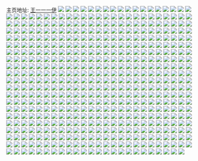 主页地址: [王一一一伊](https://weibo.com/u/6281060419) 
![](https://wx4.sinaimg.cn/mw2000/006R4GK7ly1h9nar5q7j4j31ay1ql4qp.jpg) 
![](https://wx4.sinaimg.cn/mw2000/006R4GK7ly1h9napev17dj31qh2bob2a.jpg) 
![](https://wx4.sinaimg.cn/mw2000/006R4GK7ly1h9nardu6orj32292r1qv6.jpg) 
![](https://wx4.sinaimg.cn/mw2000/006R4GK7ly1h9naodmz4dj30sg0jhk7q.jpg) 
![](https://wx4.sinaimg.cn/mw2000/006R4GK7ly1h9nat1cxlrj31pn28uqv6.jpg) 
![](https://wx4.sinaimg.cn/mw2000/006R4GK7ly1h9nategps9j31sc2dr4qq.jpg) 
![](https://wx4.sinaimg.cn/mw2000/006R4GK7ly1h9naqxpmtdj31qw2bke81.jpg) 
![](https://wx4.sinaimg.cn/mw2000/006R4GK7ly1h9ncivtto9j32ds1sc1ky.jpg) 
![](https://wx4.sinaimg.cn/mw2000/006R4GK7ly1h9ncjae5i7j333z2c0hdw.jpg) 
![](https://wx4.sinaimg.cn/mw2000/006R4GK7ly1h9ncjfakfpj31q82azb29.jpg) 
![](https://wx4.sinaimg.cn/mw2000/006R4GK7ly1h9kymuctucj30u014cjyo.jpg) 
![](https://wx4.sinaimg.cn/mw2000/006R4GK7ly1h9kymu36ebj30u01407c2.jpg) 
![](https://wx4.sinaimg.cn/mw2000/006R4GK7ly1h9kymtil7pj30u0140n7x.jpg) 
![](https://wx4.sinaimg.cn/mw2000/006R4GK7ly1h9kymtv4baj30u0140n9v.jpg) 
![](https://wx4.sinaimg.cn/mw2000/006R4GK7ly1h9kymt4j4mj30u014lgu0.jpg) 
![](https://wx4.sinaimg.cn/mw2000/006R4GK7ly1h9imbkp43sj30u00u0age.jpg) 
![](https://wx4.sinaimg.cn/mw2000/006R4GK7ly1h9imbkgsk6j30u0141gwh.jpg) 
![](https://wx4.sinaimg.cn/mw2000/006R4GK7ly1h9imbkxprrj30u00u0tg6.jpg) 
![](https://wx4.sinaimg.cn/mw2000/006R4GK7ly1h9imbk59oej30u0140afz.jpg) 
![](https://wx4.sinaimg.cn/mw2000/006R4GK7ly1h9imblcflhj30u0127wo9.jpg) 
![](https://wx4.sinaimg.cn/mw2000/006R4GK7ly1h9imbmwfwqj31400u0jxz.jpg) 
![](https://wx4.sinaimg.cn/mw2000/006R4GK7ly1h9imbjqw7uj30u014012x.jpg) 
![](https://wx4.sinaimg.cn/mw2000/006R4GK7ly1h9imblp9moj30u0140n66.jpg) 
![](https://wx4.sinaimg.cn/mw2000/006R4GK7ly1h9imbmkkp6j31400u0tir.jpg) 
![](https://wx4.sinaimg.cn/mw2000/006R4GK7ly1h9hhhi4gr9j31jd21unpd.jpg) 
![](https://wx4.sinaimg.cn/mw2000/006R4GK7ly1h9e05pklidj30n00f4dhh.jpg) 
![](https://wx4.sinaimg.cn/mw2000/006R4GK7ly1h9agi6cex9j30n01dsah7.jpg) 
![](https://wx4.sinaimg.cn/mw2000/006R4GK7ly1h9agi4arroj30n01dsqaa.jpg) 
![](https://wx4.sinaimg.cn/mw2000/006R4GK7ly1h8vkg1ua3sj30u0190tgw.jpg) 
![](https://wx4.sinaimg.cn/mw2000/006R4GK7ly1h8vkfzbqb9j30u0191gts.jpg) 
![](https://wx4.sinaimg.cn/mw2000/006R4GK7ly1h8vkg14rugj30u0190jzu.jpg) 
![](https://wx4.sinaimg.cn/mw2000/006R4GK7ly1h8vkg1gm1gj30u014010i.jpg) 
![](https://wx4.sinaimg.cn/mw2000/006R4GK7ly1h8vkfznn6rj30u00u0q84.jpg) 
![](https://wx4.sinaimg.cn/mw2000/006R4GK7ly1h8eleg5vczj30u0140dmg.jpg) 
![](https://wx4.sinaimg.cn/mw2000/006R4GK7ly1h8elegioknj30u0140dmf.jpg) 
![](https://wx4.sinaimg.cn/mw2000/006R4GK7ly1h8bm45wl14j30u01e048d.jpg) 
![](https://wx4.sinaimg.cn/mw2000/006R4GK7ly1h85m8f8og5j30u0141dlq.jpg) 
![](https://wx4.sinaimg.cn/mw2000/006R4GK7ly1h85m8fzq34j30u0141ag6.jpg) 
![](https://wx4.sinaimg.cn/mw2000/006R4GK7ly1h83vde13bzj31400u046c.jpg) 
![](https://wx4.sinaimg.cn/mw2000/006R4GK7ly1h83vdemwe3j30u01407c1.jpg) 
![](https://wx4.sinaimg.cn/mw2000/006R4GK7ly1h83vdebrhnj31400u0n48.jpg) 
![](https://wx4.sinaimg.cn/mw2000/006R4GK7ly1h83vdf0jg1j313z0u0gtm.jpg) 
![](https://wx4.sinaimg.cn/mw2000/006R4GK7ly1h83vddp0n8j31400u0tfe.jpg) 
![](https://wx4.sinaimg.cn/mw2000/006R4GK7ly1h83vdf97c3j30u0140qaz.jpg) 
![](https://wx4.sinaimg.cn/mw2000/006R4GK7ly1h7xz8xcyagj30u0140102.jpg) 
![](https://wx4.sinaimg.cn/mw2000/006R4GK7ly1h7xz8x4z1xj30u013zn4f.jpg) 
![](https://wx4.sinaimg.cn/mw2000/006R4GK7ly1h7xz8ylvkvj30u01407bj.jpg) 
![](https://wx4.sinaimg.cn/mw2000/006R4GK7ly1h7xz8y9xjgj30u0140n4o.jpg) 
![](https://wx4.sinaimg.cn/mw2000/006R4GK7ly1h7xz8xvrgij30u0140wma.jpg) 
![](https://wx4.sinaimg.cn/mw2000/006R4GK7ly1h7xz8yy2raj30u014041t.jpg) 
![](https://wx4.sinaimg.cn/mw2000/006R4GK7ly1h7sw90gu1lj30u013zdmv.jpg) 
![](https://wx4.sinaimg.cn/mw2000/006R4GK7ly1h7jlwqqrksj30mz0yctd2.jpg) 
![](https://wx4.sinaimg.cn/mw2000/006R4GK7ly1h7hc1j84nlj30n01ds4b2.jpg) 
![](https://wx4.sinaimg.cn/mw2000/006R4GK7ly1h7hc1ntf5cj30n01dswq4.jpg) 
![](https://wx4.sinaimg.cn/mw2000/006R4GK7ly1h7hc1rno7zj30n01dsalk.jpg) 
![](https://wx4.sinaimg.cn/mw2000/006R4GK7ly1h7hakb7vqgj31vr2icb29.jpg) 
![](https://wx4.sinaimg.cn/mw2000/006R4GK7ly1h7ham6zvl1j31r22mlhdt.jpg) 
![](https://wx4.sinaimg.cn/mw2000/006R4GK7ly1h7haiedy47j31k02c0npf.jpg) 
![](https://wx4.sinaimg.cn/mw2000/006R4GK7ly1h7hamdqk9jj319a1oe462.jpg) 
![](https://wx4.sinaimg.cn/mw2000/006R4GK7ly1h77a0etljmj31sc2dsdm1.jpg) 
![](https://wx4.sinaimg.cn/mw2000/006R4GK7ly1h71bwwrt1yj31sc2drdmu.jpg) 
![](https://wx4.sinaimg.cn/mw2000/006R4GK7ly1h6x0sj89o1j31m925o1ky.jpg) 
![](https://wx4.sinaimg.cn/mw2000/006R4GK7ly1h6x0sjvsiyj31kw23ve81.jpg) 
![](https://wx4.sinaimg.cn/mw2000/006R4GK7ly1h6upsld8snj31sc2dse81.jpg) 
![](https://wx4.sinaimg.cn/mw2000/006R4GK7ly1h6uptfuv39j31sc2dshdu.jpg) 
![](https://wx4.sinaimg.cn/mw2000/006R4GK7ly1h6upsx7um8j31sc2dsah3.jpg) 
![](https://wx4.sinaimg.cn/mw2000/006R4GK7ly1h6upsyh86uj317o17oaw6.jpg) 
![](https://wx4.sinaimg.cn/mw2000/006R4GK7ly1h6uptjqugxj311v0sd10n.jpg) 
![](https://wx4.sinaimg.cn/mw2000/006R4GK7ly1h6ipvdv3dgj32c0340qv6.jpg) 
![](https://wx4.sinaimg.cn/mw2000/006R4GK7ly1h6guv3y3f4j30n01ds7wh.jpg) 
![](https://wx4.sinaimg.cn/mw2000/006R4GK7ly1h6guv6h2a3j31mc2gukjl.jpg) 
![](https://wx4.sinaimg.cn/mw2000/006R4GK7ly1h6guv5q84qj30n01ds7wh.jpg) 
![](https://wx4.sinaimg.cn/mw2000/006R4GK7ly1h6guv97nmwj31or301dr8.jpg) 
![](https://wx4.sinaimg.cn/mw2000/006R4GK7ly1h6guv2hk1xj32ds1schdu.jpg) 
![](https://wx4.sinaimg.cn/mw2000/006R4GK7ly1h6guuysjpwj31qz33zn8q.jpg) 
![](https://wx4.sinaimg.cn/mw2000/006R4GK7ly1h6ct8xkbx0j32c0340npe.jpg) 
![](https://wx4.sinaimg.cn/mw2000/006R4GK7ly1h6ct8tnj9uj31nh27aah7.jpg) 
![](https://wx4.sinaimg.cn/mw2000/006R4GK7ly1h6ct90ot3kj334022okjn.jpg) 
![](https://wx4.sinaimg.cn/mw2000/006R4GK7ly1h6ct9vk1c2j30mz0h840x.jpg) 
![](https://wx4.sinaimg.cn/mw2000/006R4GK7ly1h6ct930arsj30u2145myw.jpg) 
![](https://wx4.sinaimg.cn/mw2000/006R4GK7ly1h6bungfr67j30mz0mz3zk.jpg) 
![](https://wx4.sinaimg.cn/mw2000/006R4GK7ly1h68pn09ub2j31kn2cze81.jpg) 
![](https://wx4.sinaimg.cn/mw2000/006R4GK7ly1h5y5cl07t5j30n01dsb29.jpg) 
![](https://wx4.sinaimg.cn/mw2000/006R4GK7ly1h5y5cmenekj30n01ds4qp.jpg) 
![](https://wx4.sinaimg.cn/mw2000/006R4GK7ly1h5traig5ylj31l52dqhdt.jpg) 
![](https://wx4.sinaimg.cn/mw2000/006R4GK7ly1h5trajx7nbj31il2bce81.jpg) 
![](https://wx4.sinaimg.cn/mw2000/006R4GK7ly1h5p3lowwzxj315318g17o.jpg) 
![](https://wx4.sinaimg.cn/mw2000/006R4GK7ly1h5p3lpvvbhj317q1mch12.jpg) 
![](https://wx4.sinaimg.cn/mw2000/006R4GK7ly1h5p3lzhnzmj31pw1pw7wh.jpg) 
![](https://wx4.sinaimg.cn/mw2000/006R4GK7ly1h5p3lx90ltj32zn28qe83.jpg) 
![](https://wx4.sinaimg.cn/mw2000/006R4GK7ly1h5o0hm4qo3j33402c0e83.jpg) 
![](https://wx4.sinaimg.cn/mw2000/006R4GK7ly1h5o0hrrd1bj33402c0u0z.jpg) 
![](https://wx4.sinaimg.cn/mw2000/006R4GK7ly1h5o0hxu2otj33402c07wj.jpg) 
![](https://wx4.sinaimg.cn/mw2000/006R4GK7ly1h5o0gvxowbj31m825ohdt.jpg) 
![](https://wx4.sinaimg.cn/mw2000/006R4GK7ly1h5o0i4857rj31l62dre81.jpg) 
![](https://wx4.sinaimg.cn/mw2000/006R4GK7ly1h5o0i3bgo2j31hc1z4hdt.jpg) 
![](https://wx4.sinaimg.cn/mw2000/006R4GK7ly1h5ggqwkfh4j31o327r4qq.jpg) 
![](https://wx4.sinaimg.cn/mw2000/006R4GK7ly1h5ggrtwpy6j32c033z4qs.jpg) 
![](https://wx4.sinaimg.cn/mw2000/006R4GK7ly1h5ggrf7o20j31u32g3hdu.jpg) 
![](https://wx4.sinaimg.cn/mw2000/006R4GK7ly1h5ggqztn4kj32bb3331kz.jpg) 
![](https://wx4.sinaimg.cn/mw2000/006R4GK7ly1h5ggra206rj31be0zj1h1.jpg) 
![](https://wx4.sinaimg.cn/mw2000/006R4GK7ly1h5ggqrd5v9j32h81v97wj.jpg) 
![](https://wx4.sinaimg.cn/mw2000/006R4GK7ly1h5ggr6o3nnj32c033zkjn.jpg) 
![](https://wx4.sinaimg.cn/mw2000/006R4GK7ly1h5ggrmnnncj31sc2ds1kz.jpg) 
![](https://wx4.sinaimg.cn/mw2000/006R4GK7ly1h5ggrgu17cj328j2zce82.jpg) 
![](https://wx4.sinaimg.cn/mw2000/006R4GK7ly1h58r7zwnu2j30n01ds7wh.jpg) 
![](https://wx4.sinaimg.cn/mw2000/006R4GK7ly1h58r7vv9nij30n01ds7wh.jpg) 
![](https://wx4.sinaimg.cn/mw2000/006R4GK7ly1h52iqejipoj33402c0u0z.jpg) 
![](https://wx4.sinaimg.cn/mw2000/006R4GK7ly1h52iq8wqswj33402c0qv6.jpg) 
![](https://wx4.sinaimg.cn/mw2000/006R4GK7ly1h52isrp8xoj332i2awu0z.jpg) 
![](https://wx4.sinaimg.cn/mw2000/006R4GK7ly1h52iqozc0qj31sc2dsqv5.jpg) 
![](https://wx4.sinaimg.cn/mw2000/006R4GK7ly1h52iqsg4kyj31sc2ds4qq.jpg) 
![](https://wx4.sinaimg.cn/mw2000/006R4GK7ly1h52iqw4ua6j31sc2dru0x.jpg) 
![](https://wx4.sinaimg.cn/mw2000/006R4GK7ly1h52isa7uq6j32c03401ky.jpg) 
![](https://wx4.sinaimg.cn/mw2000/006R4GK7ly1h52isc8ybuj32222qq4qs.jpg) 
![](https://wx4.sinaimg.cn/mw2000/006R4GK7ly1h4waat0804j31z52yqkjl.jpg) 
![](https://wx4.sinaimg.cn/mw2000/006R4GK7ly1h4waavx65cj322n33znpd.jpg) 
![](https://wx4.sinaimg.cn/mw2000/006R4GK7ly1h4uzrcyubzj31n326rkjl.jpg) 
![](https://wx4.sinaimg.cn/mw2000/006R4GK7ly1h4uzr85vvqj32bb333qv6.jpg) 
![](https://wx4.sinaimg.cn/mw2000/006R4GK7ly1h4uzrj3c7vj322j2reb2a.jpg) 
![](https://wx4.sinaimg.cn/mw2000/006R4GK7ly1h4uzsb613aj32801o0kjl.jpg) 
![](https://wx4.sinaimg.cn/mw2000/006R4GK7ly1h4uzsi21iuj31hm1zihdt.jpg) 
![](https://wx4.sinaimg.cn/mw2000/006R4GK7ly1h4uzrxj0esj31ps2aee81.jpg) 
![](https://wx4.sinaimg.cn/mw2000/006R4GK7ly1h4uzro1kyjj31mv26hnpd.jpg) 
![](https://wx4.sinaimg.cn/mw2000/006R4GK7ly1h4uzrrfwyej32bb2w5qv6.jpg) 
![](https://wx4.sinaimg.cn/mw2000/006R4GK7ly1h4uzs4adlcj31sn2e61ky.jpg) 
![](https://wx4.sinaimg.cn/mw2000/006R4GK7ly1h4p7ze8fvmj31nu27su0x.jpg) 
![](https://wx4.sinaimg.cn/mw2000/006R4GK7ly1h4p7zfs0ybj33402c01kz.jpg) 
![](https://wx4.sinaimg.cn/mw2000/006R4GK7ly1h4p7zm3v2yj31n626vh98.jpg) 
![](https://wx4.sinaimg.cn/mw2000/006R4GK7ly1h4p7zl6nnjj32ds1scx6p.jpg) 
![](https://wx4.sinaimg.cn/mw2000/006R4GK7ly1h4p7zb93hoj33402c0npe.jpg) 
![](https://wx4.sinaimg.cn/mw2000/006R4GK7ly1h4p7zvwpzsj31yw2mjqv5.jpg) 
![](https://wx4.sinaimg.cn/mw2000/006R4GK7ly1h4o62pkczdj322x2rwhdv.jpg) 
![](https://wx4.sinaimg.cn/mw2000/006R4GK7ly1h4o631so3oj31sc2fk7wi.jpg) 
![](https://wx4.sinaimg.cn/mw2000/006R4GK7ly1h4o62no25lj31sc2dskjl.jpg) 
![](https://wx4.sinaimg.cn/mw2000/006R4GK7ly1h4o6392z07j31sc2dr4qq.jpg) 
![](https://wx4.sinaimg.cn/mw2000/006R4GK7ly1h4o634p1l6j321s1jc7wh.jpg) 
![](https://wx4.sinaimg.cn/mw2000/006R4GK7ly1h4o63b3pwzj31hp1zlkbr.jpg) 
![](https://wx4.sinaimg.cn/mw2000/006R4GK7ly1h4o6669nkcj30n01dsanj.jpg) 
![](https://wx4.sinaimg.cn/mw2000/006R4GK7ly1h4kppcukncj31ka232npd.jpg) 
![](https://wx4.sinaimg.cn/mw2000/006R4GK7ly1h4i4uo4ul9j31sc2dr1ky.jpg) 
![](https://wx4.sinaimg.cn/mw2000/006R4GK7ly1h4i4t7ulp7j32bb3337wi.jpg) 
![](https://wx4.sinaimg.cn/mw2000/006R4GK7ly1h4c6idnbzzj31sc2dsb2a.jpg) 
![](https://wx4.sinaimg.cn/mw2000/006R4GK7ly1h4awazl23bj30s911owq6.jpg) 
![](https://wx4.sinaimg.cn/mw2000/006R4GK7ly1h4awb19e9jj31sc2dr7wi.jpg) 
![](https://wx4.sinaimg.cn/mw2000/006R4GK7ly1h4awdfpwogj31yo2m9npd.jpg) 
![](https://wx4.sinaimg.cn/mw2000/006R4GK7ly1h4awb2bchaj33402c0hdu.jpg) 
![](https://wx4.sinaimg.cn/mw2000/006R4GK7ly1h4awdzzwxkj30qs0zq17x.jpg) 
![](https://wx4.sinaimg.cn/mw2000/006R4GK7ly1h4awdzcznjj31i820bki8.jpg) 
![](https://wx4.sinaimg.cn/mw2000/006R4GK7ly1h44dh34xb5j31sc2ds4qq.jpg) 
![](https://wx4.sinaimg.cn/mw2000/006R4GK7ly1h44dh6imr1j31ln24ukjl.jpg) 
![](https://wx4.sinaimg.cn/mw2000/006R4GK7ly1h42yh7fdmhj30n01ds493.jpg) 
![](https://wx4.sinaimg.cn/mw2000/006R4GK7ly1h42yh9e78sj30n01ds7em.jpg) 
![](https://wx4.sinaimg.cn/mw2000/006R4GK7ly1h427hmubyej32ot20mu0y.jpg) 
![](https://wx4.sinaimg.cn/mw2000/006R4GK7ly1h427homkkbj32v0259u0z.jpg) 
![](https://wx4.sinaimg.cn/mw2000/006R4GK7ly1h427hqk068j32ds1sckjl.jpg) 
![](https://wx4.sinaimg.cn/mw2000/006R4GK7ly1h427hs4d28j333z2bzu0y.jpg) 
![](https://wx4.sinaimg.cn/mw2000/006R4GK7ly1h3zwyxfrutj31sc2dskjl.jpg) 
![](https://wx4.sinaimg.cn/mw2000/006R4GK7ly1h3zwyyux8fj33402c0qv6.jpg) 
![](https://wx4.sinaimg.cn/mw2000/006R4GK7ly1h3zwz4llnaj31sc2ds4qq.jpg) 
![](https://wx4.sinaimg.cn/mw2000/006R4GK7ly1h3zwywis5kj31o2282hdt.jpg) 
![](https://wx4.sinaimg.cn/mw2000/006R4GK7ly1h3ynlw4mh2j31sc2ds7wi.jpg) 
![](https://wx4.sinaimg.cn/mw2000/006R4GK7ly1h3ynluoojqj31sc2ds4qq.jpg) 
![](https://wx4.sinaimg.cn/mw2000/006R4GK7ly1h3xhmsgdbnj31sc2dshdt.jpg) 
![](https://wx4.sinaimg.cn/mw2000/006R4GK7ly1h3u4fjrd1fj31sc2drqv5.jpg) 
![](https://wx4.sinaimg.cn/mw2000/006R4GK7ly1h3u4fin8mej322f2r8kjm.jpg) 
![](https://wx4.sinaimg.cn/mw2000/006R4GK7ly1h3rl930dh1j32c0340qv8.jpg) 
![](https://wx4.sinaimg.cn/mw2000/006R4GK7ly1h3rl94mospj321h2pzhdu.jpg) 
![](https://wx4.sinaimg.cn/mw2000/006R4GK7ly1h3rl9ewg5hj31hc0u0k64.jpg) 
![](https://wx4.sinaimg.cn/mw2000/006R4GK7ly1h3rl9f9ufzj30vt16fwpg.jpg) 
![](https://wx4.sinaimg.cn/mw2000/006R4GK7ly1h3qnhadit3j30n01dsgpe.jpg) 
![](https://wx4.sinaimg.cn/mw2000/006R4GK7ly1h3qnhc2mcdj31ny27xhdt.jpg) 
![](https://wx4.sinaimg.cn/mw2000/006R4GK7ly1h3odh7e1vnj31sc2drkjl.jpg) 
![](https://wx4.sinaimg.cn/mw2000/006R4GK7ly1h3odh8vmr4j33402c0x6q.jpg) 
![](https://wx4.sinaimg.cn/mw2000/006R4GK7ly1h3odhdk64ej31sc2dsx6p.jpg) 
![](https://wx4.sinaimg.cn/mw2000/006R4GK7ly1h3h9s1vmeej31ub2gfnpd.jpg) 
![](https://wx4.sinaimg.cn/mw2000/006R4GK7ly1h3h9ym7wwfj316o0o00ym.jpg) 
![](https://wx4.sinaimg.cn/mw2000/006R4GK7ly1h3h9s403p6j32292r01ky.jpg) 
![](https://wx4.sinaimg.cn/mw2000/006R4GK7ly1h3h9w12nnej31sc2dre81.jpg) 
![](https://wx4.sinaimg.cn/mw2000/006R4GK7ly1h3h9rzadu7j32c0340b2a.jpg) 
![](https://wx4.sinaimg.cn/mw2000/006R4GK7ly1h3h9s7s013j310u184aqg.jpg) 
![](https://wx4.sinaimg.cn/mw2000/006R4GK7ly1h3h9w34z5bj31om28ux3f.jpg) 
![](https://wx4.sinaimg.cn/mw2000/006R4GK7ly1h3h9xlqjl3j32c0340kjl.jpg) 
![](https://wx4.sinaimg.cn/mw2000/006R4GK7ly1h3h9wo2q7wj31tl1tlnpe.jpg) 
![](https://wx4.sinaimg.cn/mw2000/006R4GK7ly1h395eh9xf0j30u0140ahn.jpg) 
![](https://wx4.sinaimg.cn/mw2000/006R4GK7ly1h395eqwh8xj32c03404qq.jpg) 
![](https://wx4.sinaimg.cn/mw2000/006R4GK7ly1h35p8xq8h6j31ks2d6u07.jpg) 
![](https://wx4.sinaimg.cn/mw2000/006R4GK7ly1h35p8y8l2jj312z0t84co.jpg) 
![](https://wx4.sinaimg.cn/mw2000/006R4GK7ly1h300j2rvbtj30n00k9jw3.jpg) 
![](https://wx4.sinaimg.cn/mw2000/006R4GK7ly1h2qmcf9xs6j321p2q9x6p.jpg) 
![](https://wx4.sinaimg.cn/mw2000/006R4GK7ly1h2qmchrts8j32bb333qv6.jpg) 
![](https://wx4.sinaimg.cn/mw2000/006R4GK7ly1h2qmcqhuh4j31nw27u1ky.jpg) 
![](https://wx4.sinaimg.cn/mw2000/006R4GK7ly1h2qmcir2xxj32c03404qq.jpg) 
![](https://wx4.sinaimg.cn/mw2000/006R4GK7ly1h2qmckez9mj31j52cjnma.jpg) 
![](https://wx4.sinaimg.cn/mw2000/006R4GK7ly1h2qmcjrbalj32c033z1ky.jpg) 
![](https://wx4.sinaimg.cn/mw2000/006R4GK7ly1h2qmcef5oxj31x82kc4qp.jpg) 
![](https://wx4.sinaimg.cn/mw2000/006R4GK7ly1h2qmcgqxb1j323m2suhdt.jpg) 
![](https://wx4.sinaimg.cn/mw2000/006R4GK7ly1h2qmcfyo6sj31lj24pe81.jpg) 
![](https://wx4.sinaimg.cn/mw2000/006R4GK7ly1h2jjzgdnmkj30ju10bwia.jpg) 
![](https://wx4.sinaimg.cn/mw2000/006R4GK7ly1h2i6716uvgj31lq14sapf.jpg) 
![](https://wx4.sinaimg.cn/mw2000/006R4GK7ly1h2i673hs91j322c2r4kjl.jpg) 
![](https://wx4.sinaimg.cn/mw2000/006R4GK7ly1h2i670chkmj30n00kewgv.jpg) 
![](https://wx4.sinaimg.cn/mw2000/006R4GK7ly1h2ezf65ehqj31vz2imqv5.jpg) 
![](https://wx4.sinaimg.cn/mw2000/006R4GK7ly1h2ezfato7fj32431l2kjl.jpg) 
![](https://wx4.sinaimg.cn/mw2000/006R4GK7ly1h2ezf9okahj31mg2fphdt.jpg) 
![](https://wx4.sinaimg.cn/mw2000/006R4GK7ly1h2ezf8s4oyj31z42mtb2b.jpg) 
![](https://wx4.sinaimg.cn/mw2000/006R4GK7ly1h2ezfc1cgfj31dh1tyb29.jpg) 
![](https://wx4.sinaimg.cn/mw2000/006R4GK7ly1h2ezfdq4qgj31cv1t5npd.jpg) 
![](https://wx4.sinaimg.cn/mw2000/006R4GK7ly1h2dvhprqjrj32b732x7wk.jpg) 
![](https://wx4.sinaimg.cn/mw2000/006R4GK7ly1h2dvhrg8avj329a30d7wk.jpg) 
![](https://wx4.sinaimg.cn/mw2000/006R4GK7ly1h2dvho301hj320y2p91kz.jpg) 
![](https://wx4.sinaimg.cn/mw2000/006R4GK7ly1h2dvhm16bej32bb3334qs.jpg) 
![](https://wx4.sinaimg.cn/mw2000/006R4GK7ly1h2dvhil8npj31zy2p9hdu.jpg) 
![](https://wx4.sinaimg.cn/mw2000/006R4GK7ly1h2dvhjzk3mj31rz2dub2a.jpg) 
![](https://wx4.sinaimg.cn/mw2000/006R4GK7ly1h2dvhydosyj32bc3327wk.jpg) 
![](https://wx4.sinaimg.cn/mw2000/006R4GK7ly1h2dvhuyi5dj32112pc4qr.jpg) 
![](https://wx4.sinaimg.cn/mw2000/006R4GK7ly1h2dvhwlqnoj31u62g71kz.jpg) 
![](https://wx4.sinaimg.cn/mw2000/006R4GK7ly1h2dvht921kj31z82om1ky.jpg) 
![](https://wx4.sinaimg.cn/mw2000/006R4GK7ly1h2dvi0l0eaj31sc2drhdt.jpg) 
![](https://wx4.sinaimg.cn/mw2000/006R4GK7ly1h2dvhzoccij31wg2kmqv5.jpg) 
![](https://wx4.sinaimg.cn/mw2000/006R4GK7ly1h25sjxgl4nj31sc2drx6p.jpg) 
![](https://wx4.sinaimg.cn/mw2000/006R4GK7ly1h23os6f4m4j320u2p4qv8.jpg) 
![](https://wx4.sinaimg.cn/mw2000/006R4GK7ly1h23os78b4kj31do1174i7.jpg) 
![](https://wx4.sinaimg.cn/mw2000/006R4GK7ly1h23os8f079j31u22g3kjm.jpg) 
![](https://wx4.sinaimg.cn/mw2000/006R4GK7ly1h1ndnq32mwj30n00i4gno.jpg) 
![](https://wx4.sinaimg.cn/mw2000/006R4GK7ly1h1ndnqbrwhj30n00cc75h.jpg) 
![](https://wx4.sinaimg.cn/mw2000/006R4GK7ly1h1ndnqk7j6j30n00dlwfs.jpg) 
![](https://wx4.sinaimg.cn/mw2000/006R4GK7ly1h1ndogg5xoj31tx2fwe81.jpg) 
![](https://wx4.sinaimg.cn/mw2000/006R4GK7ly1h1ndohpvm6j31xc2kh7wh.jpg) 
![](https://wx4.sinaimg.cn/mw2000/006R4GK7ly1h1ndoizg14j32c0340x6p.jpg) 
![](https://wx4.sinaimg.cn/mw2000/006R4GK7ly1h1ndnpn7j7j30n00pttbj.jpg) 
![](https://wx4.sinaimg.cn/mw2000/006R4GK7ly1h1ndnrfg95j30n01ds13i.jpg) 
![](https://wx4.sinaimg.cn/mw2000/006R4GK7ly1h1ndnzjaxxj30n00fumz3.jpg) 
![](https://wx4.sinaimg.cn/mw2000/006R4GK7ly1h1hhiweok8j30n00u4wno.jpg) 
![](https://wx4.sinaimg.cn/mw2000/006R4GK7ly1h0xzy12pcgj31dx1ul1kx.jpg) 
![](https://wx4.sinaimg.cn/mw2000/006R4GK7ly1h0xzy2keptj31mu26fe81.jpg) 
![](https://wx4.sinaimg.cn/mw2000/006R4GK7ly1h0xzy1o25gj31gf1xwkhx.jpg) 
![](https://wx4.sinaimg.cn/mw2000/006R4GK7ly1h0pfz7xh18j30zg1ba795.jpg) 
![](https://wx4.sinaimg.cn/mw2000/006R4GK7ly1h0pfz7kqpcj31a10yjk3o.jpg) 
![](https://wx4.sinaimg.cn/mw2000/006R4GK7ly1h0pfz98cu3j30zk1begt1.jpg) 
![](https://wx4.sinaimg.cn/mw2000/006R4GK7ly1h0pfz9yvelj30zg1ban49.jpg) 
![](https://wx4.sinaimg.cn/mw2000/006R4GK7ly1h0pfzaw98wj32c03401ky.jpg) 
![](https://wx4.sinaimg.cn/mw2000/006R4GK7ly1h0pfzbj23lj31480vak3c.jpg) 
![](https://wx4.sinaimg.cn/mw2000/006R4GK7ly1h0pfzbzli6j314z0wtam1.jpg) 
![](https://wx4.sinaimg.cn/mw2000/006R4GK7ly1h0pfz8mzrmj32c0340npd.jpg) 
![](https://wx4.sinaimg.cn/mw2000/006R4GK7ly1h0pfz72xkkj31d81tmh4k.jpg) 
![](https://wx4.sinaimg.cn/mw2000/006R4GK7ly1h0nodp0iplj30n00oftdv.jpg) 
![](https://wx4.sinaimg.cn/mw2000/006R4GK7ly1h0kyhhq5woj30j10nmmzg.jpg) 
![](https://wx4.sinaimg.cn/mw2000/006R4GK7ly1gzt63a88vhj31mq269x6p.jpg) 
![](https://wx4.sinaimg.cn/mw2000/006R4GK7ly1gzpqrtvlwaj33402c01ky.jpg) 
![](https://wx4.sinaimg.cn/mw2000/006R4GK7ly1gzegboamrvj30n01dsdqz.jpg) 
![](https://wx4.sinaimg.cn/mw2000/006R4GK7gy1gz7ihb1dgaj33332bbkjo.jpg) 
![](https://wx4.sinaimg.cn/mw2000/006R4GK7gy1gz7ii5x4zzj31sc2ds7wi.jpg) 
![](https://wx4.sinaimg.cn/mw2000/006R4GK7gy1gz7ii2lp23j31r03401ky.jpg) 
![](https://wx4.sinaimg.cn/mw2000/006R4GK7gy1gz7ihgw573j31ft1x3x6d.jpg) 
![](https://wx4.sinaimg.cn/mw2000/006R4GK7gy1gz7ihncfhnj3245264b2a.jpg) 
![](https://wx4.sinaimg.cn/mw2000/006R4GK7gy1gz7ih43p25j31hg1hghba.jpg) 
![](https://wx4.sinaimg.cn/mw2000/006R4GK7gy1gz7iht3allj31xt2l3hdu.jpg) 
![](https://wx4.sinaimg.cn/mw2000/006R4GK7gy1gz7ihyv58yj32c02c0e83.jpg) 
![](https://wx4.sinaimg.cn/mw2000/006R4GK7gy1gz7ii0njrfj326r26rnpe.jpg) 
![](https://wx4.sinaimg.cn/mw2000/006R4GK7gy1gz45nc9wujj31r0340kjl.jpg) 
![](https://wx4.sinaimg.cn/mw2000/006R4GK7gy1gz45ne2x61j31c72do7wh.jpg) 
![](https://wx4.sinaimg.cn/mw2000/006R4GK7gy1gz45nokocej318h2727wh.jpg) 
![](https://wx4.sinaimg.cn/mw2000/006R4GK7gy1gz45nqbe0rj31by2d91kx.jpg) 
![](https://wx4.sinaimg.cn/mw2000/006R4GK7gy1gz45nsxc2uj31v12hdhdt.jpg) 
![](https://wx4.sinaimg.cn/mw2000/006R4GK7gy1gz45n9vv2ij32bb333b2b.jpg) 
![](https://wx4.sinaimg.cn/mw2000/006R4GK7gy1gz45nuva54j31ly25anpd.jpg) 
![](https://wx4.sinaimg.cn/mw2000/006R4GK7gy1gz45nw9etyj31j92ave81.jpg) 
![](https://wx4.sinaimg.cn/mw2000/006R4GK7gy1gz45o67fiyj31ni27cb29.jpg) 
![](https://wx4.sinaimg.cn/mw2000/006R4GK7gy1gz45o75jjgj31d42fbqs2.jpg) 
![](https://wx4.sinaimg.cn/mw2000/006R4GK7gy1gz45ojwj0aj31cc2dyb29.jpg) 
![](https://wx4.sinaimg.cn/mw2000/006R4GK7gy1gz45oly7laj31cq298axw.jpg) 
![](https://wx4.sinaimg.cn/mw2000/006R4GK7gy1gz45ooj86nj315a21d4qp.jpg) 
![](https://wx4.sinaimg.cn/mw2000/006R4GK7gy1gz45oqfroij315e21l1kx.jpg) 
![](https://wx4.sinaimg.cn/mw2000/006R4GK7gy1gz45p2shj7j317u25y4qp.jpg) 
![](https://wx4.sinaimg.cn/mw2000/006R4GK7gy1gz45p4cgngj31bz2dce4y.jpg) 
![](https://wx4.sinaimg.cn/mw2000/006R4GK7gy1gz45p6g8i1j319p299qtf.jpg) 
![](https://wx4.sinaimg.cn/mw2000/006R4GK7gy1gz45pe1a9qj31eu2id1kx.jpg) 
![](https://wx4.sinaimg.cn/mw2000/006R4GK7ly1gyugyr2svjj31ls251kjl.jpg) 
![](https://wx4.sinaimg.cn/mw2000/006R4GK7ly1gyq41grul0j32bb333kjn.jpg) 
![](https://wx4.sinaimg.cn/mw2000/006R4GK7ly1gyq41k0lxoj32ds1sce82.jpg) 
![](https://wx4.sinaimg.cn/mw2000/006R4GK7ly1gyq41tbr2lj31j12pub2a.jpg) 
![](https://wx4.sinaimg.cn/mw2000/006R4GK7ly1gyq41m21c6j324b2tr1kz.jpg) 
![](https://wx4.sinaimg.cn/mw2000/006R4GK7ly1gyq41p3t3lj32kg1xcx6q.jpg) 
![](https://wx4.sinaimg.cn/mw2000/006R4GK7ly1gyq41ml5caj30zk0zkn5u.jpg) 
![](https://wx4.sinaimg.cn/mw2000/006R4GK7ly1gyq413bcudj31s52djnpd.jpg) 
![](https://wx4.sinaimg.cn/mw2000/006R4GK7ly1gyq4147s1ej30u0140ajp.jpg) 
![](https://wx4.sinaimg.cn/mw2000/006R4GK7ly1gyq41rg6q0j32bb3331kz.jpg) 
![](https://wx4.sinaimg.cn/mw2000/006R4GK7ly1gy2stqp21uj31cm1stu0x.jpg) 
![](https://wx4.sinaimg.cn/mw2000/006R4GK7ly1gxuum5ha9wj31sp2e9u0x.jpg) 
![](https://wx4.sinaimg.cn/mw2000/006R4GK7ly1gxuumko62mj31tz2fzqv5.jpg) 
![](https://wx4.sinaimg.cn/mw2000/006R4GK7ly1gxuumd3oivj32c0340x6q.jpg) 
![](https://wx4.sinaimg.cn/mw2000/006R4GK7ly1gxuumf9pnuj316f1kke81.jpg) 
![](https://wx4.sinaimg.cn/mw2000/006R4GK7ly1gxuum3mn0dj31ef1v87wi.jpg) 
![](https://wx4.sinaimg.cn/mw2000/006R4GK7ly1gxuumh9n7uj31vz2ine83.jpg) 
![](https://wx4.sinaimg.cn/mw2000/006R4GK7ly1gxsmrjxbthj31pj2a1b2a.jpg) 
![](https://wx4.sinaimg.cn/mw2000/006R4GK7ly1gxsmrj3vo4j322y22y4qr.jpg) 
![](https://wx4.sinaimg.cn/mw2000/006R4GK7ly1gxsmrfjjbmj31we2j7b2b.jpg) 
![](https://wx4.sinaimg.cn/mw2000/006R4GK7ly1gxsmrko07pj31rt2d3e82.jpg) 
![](https://wx4.sinaimg.cn/mw2000/006R4GK7ly1gxsmrhq0dgj32bb2bb7wl.jpg) 
![](https://wx4.sinaimg.cn/mw2000/006R4GK7ly1gxsmrl9cauj31f11w2x6p.jpg) 
![](https://wx4.sinaimg.cn/mw2000/006R4GK7ly1gxsmref2hlj327x2z91kz.jpg) 
![](https://wx4.sinaimg.cn/mw2000/006R4GK7ly1gxsmrmg7akj31he1z7e82.jpg) 
![](https://wx4.sinaimg.cn/mw2000/006R4GK7ly1gxlwywcs5xj31400u0ahu.jpg) 
![](https://wx4.sinaimg.cn/mw2000/006R4GK7ly1gxlwynikhqj30n01dsq6s.jpg) 
![](https://wx4.sinaimg.cn/mw2000/006R4GK7ly1gxlwywvtwpj30u00pmwkk.jpg) 
![](https://wx4.sinaimg.cn/mw2000/006R4GK7ly1gxlwymfddkj30f00qo0vc.jpg) 
![](https://wx4.sinaimg.cn/mw2000/006R4GK7ly1gxlwyks4xlj31qu1qunpd.jpg) 
![](https://wx4.sinaimg.cn/mw2000/006R4GK7ly1gxlwyny3t3j30n00pd41d.jpg) 
![](https://wx4.sinaimg.cn/mw2000/006R4GK7ly1gxlwyvw7rej30n01dsadu.jpg) 
![](https://wx4.sinaimg.cn/mw2000/006R4GK7ly1gxlwypwsbhj30n009xt9c.jpg) 
![](https://wx4.sinaimg.cn/mw2000/006R4GK7ly1gxlwyqjcxdj30n01dsdpk.jpg) 
![](https://wx4.sinaimg.cn/mw2000/006R4GK7ly1gx4k2t8vaoj32li1y5u0y.jpg) 
![](https://wx4.sinaimg.cn/mw2000/006R4GK7ly1gx4k2zt2nxj333025qhdw.jpg) 
![](https://wx4.sinaimg.cn/mw2000/006R4GK7ly1gx4k2u2i9gj31mb17r1kx.jpg) 
![](https://wx4.sinaimg.cn/mw2000/006R4GK7ly1gx4k2psu97j31sc1scb2a.jpg) 
![](https://wx4.sinaimg.cn/mw2000/006R4GK7ly1gx4k315xozj31u42el1kx.jpg) 
![](https://wx4.sinaimg.cn/mw2000/006R4GK7ly1gx4k32ammuj31fn1wu7ny.jpg) 
![](https://wx4.sinaimg.cn/mw2000/006R4GK7ly1gx4k34y5rlj32c03401kz.jpg) 
![](https://wx4.sinaimg.cn/mw2000/006R4GK7ly1gx4k38e6bhj31we2j84qr.jpg) 
![](https://wx4.sinaimg.cn/mw2000/006R4GK7ly1gx4k3ak6q6j32c0340kjm.jpg) 
![](https://wx4.sinaimg.cn/mw2000/006R4GK7ly1gx40fc7qncj30n01dsarc.jpg) 
![](https://wx4.sinaimg.cn/mw2000/006R4GK7ly1gx40fed87fj30n01dsqhz.jpg) 
![](https://wx4.sinaimg.cn/mw2000/006R4GK7ly1gx40fgwomxj30n01dswwt.jpg) 
![](https://wx4.sinaimg.cn/mw2000/006R4GK7ly1gx40f9p4kzj30n01ds46s.jpg) 
![](https://wx4.sinaimg.cn/mw2000/006R4GK7ly1gx40fivi6pj30n01dsn6p.jpg) 
![](https://wx4.sinaimg.cn/mw2000/006R4GK7ly1gx3b205ls7j33332bb1kz.jpg) 
![](https://wx4.sinaimg.cn/mw2000/006R4GK7ly1gx3b2arao4j33332bbu0z.jpg) 
![](https://wx4.sinaimg.cn/mw2000/006R4GK7ly1gx3b229ctmj33332bb1kz.jpg) 
![](https://wx4.sinaimg.cn/mw2000/006R4GK7ly1gx3b1tottaj33332bbkjn.jpg) 
![](https://wx4.sinaimg.cn/mw2000/006R4GK7ly1gx3b1yxea8j30ti0w9dil.jpg) 
![](https://wx4.sinaimg.cn/mw2000/006R4GK7ly1gx3b25rti8j32bb333e83.jpg) 
![](https://wx4.sinaimg.cn/mw2000/006R4GK7ly1gx3b2cmeqhj33332bb4qr.jpg) 
![](https://wx4.sinaimg.cn/mw2000/006R4GK7ly1gx3b22ydigj30u01hck9n.jpg) 
![](https://wx4.sinaimg.cn/mw2000/006R4GK7ly1gx3b1rx0e5j33332bb4qr.jpg) 
![](https://wx4.sinaimg.cn/mw2000/006R4GK7ly1gwrk3csgd6j31sc2dshdu.jpg) 
![](https://wx4.sinaimg.cn/mw2000/006R4GK7ly1gwrk3hzso6j31o1282kjm.jpg) 
![](https://wx4.sinaimg.cn/mw2000/006R4GK7ly1gwrh51n12qj30u01407eb.jpg) 
![](https://wx4.sinaimg.cn/mw2000/006R4GK7ly1gwkjsj45n0j32c0340kjo.jpg) 
![](https://wx4.sinaimg.cn/mw2000/006R4GK7ly1gwj1qz11aoj30lt0fjwgk.jpg) 
![](https://wx4.sinaimg.cn/mw2000/006R4GK7ly1gwj1qzbmzcj30n01ds44z.jpg) 
![](https://wx4.sinaimg.cn/mw2000/006R4GK7ly1gwj1r107n9j32sc1uvkjl.jpg) 
![](https://wx4.sinaimg.cn/mw2000/006R4GK7ly1gwbm276m9yj31hu0viqiy.jpg) 
![](https://wx4.sinaimg.cn/mw2000/006R4GK7ly1gwbm2b2wpgj30rt1130yl.jpg) 
![](https://wx4.sinaimg.cn/mw2000/006R4GK7ly1gwbm29obwuj31mi2611kx.jpg) 
![](https://wx4.sinaimg.cn/mw2000/006R4GK7ly1gwbm2hn25aj31ry2dahdt.jpg) 
![](https://wx4.sinaimg.cn/mw2000/006R4GK7ly1gwbm2qu0poj323c2sge84.jpg) 
![](https://wx4.sinaimg.cn/mw2000/006R4GK7ly1gwbm2sv1z2j30vl0vldpj.jpg) 
![](https://wx4.sinaimg.cn/mw2000/006R4GK7ly1gwbm35o6vuj32c0340e83.jpg) 
![](https://wx4.sinaimg.cn/mw2000/006R4GK7ly1gwbm38t6wkj33402c0x6p.jpg) 
![](https://wx4.sinaimg.cn/mw2000/006R4GK7ly1gwbm3euepzj32bb333qv8.jpg) 
![](https://wx4.sinaimg.cn/mw2000/006R4GK7ly1gw0m4dsgljj32bb333qv8.jpg) 
![](https://wx4.sinaimg.cn/mw2000/006R4GK7ly1gw0m4adv5rj32a431ihdx.jpg) 
![](https://wx4.sinaimg.cn/mw2000/006R4GK7ly1gw0m46is5wj30rt1130yl.jpg) 
![](https://wx4.sinaimg.cn/mw2000/006R4GK7ly1gw0m4hqlajj33402c0u0y.jpg) 
![](https://wx4.sinaimg.cn/mw2000/006R4GK7ly1gvkn061peyj61qs2bqhdu02.jpg) 
![](https://wx4.sinaimg.cn/mw2000/006R4GK7ly1gvdyhnpgqvj61dm1u64qp02.jpg) 
![](https://wx4.sinaimg.cn/mw2000/006R4GK7ly1gv8vdt4xiwj625f2v87wk02.jpg) 
![](https://wx4.sinaimg.cn/mw2000/006R4GK7ly1gv8vdwm3o3j62bb333qv702.jpg) 
![](https://wx4.sinaimg.cn/mw2000/006R4GK7ly1gv8vduoondj61ae1pub2902.jpg) 
![](https://wx4.sinaimg.cn/mw2000/006R4GK7ly1gv8vdynn9cj61tx2geb2b02.jpg) 
![](https://wx4.sinaimg.cn/mw2000/006R4GK7ly1gv73f2of9pj31sc2dsnpe.jpg) 
![](https://wx4.sinaimg.cn/mw2000/006R4GK7ly1gv4ey3px83j61xj1xjhdu02.jpg) 
![](https://wx4.sinaimg.cn/mw2000/006R4GK7ly1gv4ey4zlinj61no27kb2a02.jpg) 
![](https://wx4.sinaimg.cn/mw2000/006R4GK7ly1gv4ey6mbflj62c03401kz02.jpg) 
![](https://wx4.sinaimg.cn/mw2000/006R4GK7ly1gv4ey7tymxj60u00zjn3p02.jpg) 
![](https://wx4.sinaimg.cn/mw2000/006R4GK7ly1gv4eyc7jmuj61400tzn3202.jpg) 
![](https://wx4.sinaimg.cn/mw2000/006R4GK7ly1gv4ey8r1d6j61zq1zq1kz02.jpg) 
![](https://wx4.sinaimg.cn/mw2000/006R4GK7ly1gv4eya6eh0j627r27rkjo02.jpg) 
![](https://wx4.sinaimg.cn/mw2000/006R4GK7ly1gv4ey1ca81j62bb2bbkjo02.jpg) 
![](https://wx4.sinaimg.cn/mw2000/006R4GK7ly1gv4eyboq3bj62bb2bbkjo02.jpg) 
![](https://wx4.sinaimg.cn/mw2000/006R4GK7ly1guyulrnk1jj61a80yo7uu02.jpg) 
![](https://wx4.sinaimg.cn/mw2000/006R4GK7ly1guyum1excnj62bb3337wl02.jpg) 
![](https://wx4.sinaimg.cn/mw2000/006R4GK7ly1guyum8jauhj61w92j0e8402.jpg) 
![](https://wx4.sinaimg.cn/mw2000/006R4GK7ly1guyumezj6ij62bb333x6s02.jpg) 
![](https://wx4.sinaimg.cn/mw2000/006R4GK7ly1guyumkhj81j62862ywx6r02.jpg) 
![](https://wx4.sinaimg.cn/mw2000/006R4GK7ly1guyumqhp54j621c2rue8402.jpg) 
![](https://wx4.sinaimg.cn/mw2000/006R4GK7ly1guyumxp82zj62242qu7wk02.jpg) 
![](https://wx4.sinaimg.cn/mw2000/006R4GK7ly1guyun3m8bcj62592v0b2c02.jpg) 
![](https://wx4.sinaimg.cn/mw2000/006R4GK7ly1guyun8m6gxj62bb333hdu02.jpg) 
![](https://wx4.sinaimg.cn/mw2000/006R4GK7ly1guyulnlqlrj624h2tze8302.jpg) 
![](https://wx4.sinaimg.cn/mw2000/006R4GK7ly1guyegpr1xej61e21uq1kx02.jpg) 
![](https://wx4.sinaimg.cn/mw2000/006R4GK7ly1guyegm8u58j61ko23jb2902.jpg) 
![](https://wx4.sinaimg.cn/mw2000/006R4GK7gy1guv74k77iuj61x22k2e8302.jpg) 
![](https://wx4.sinaimg.cn/mw2000/006R4GK7gy1guv7463rw8j63332bbnpi02.jpg) 
![](https://wx4.sinaimg.cn/mw2000/006R4GK7gy1guv73ucrfyj62af31wnpf02.jpg) 
![](https://wx4.sinaimg.cn/mw2000/006R4GK7gy1guv73zsricj61vr2idnpg02.jpg) 
![](https://wx4.sinaimg.cn/mw2000/006R4GK7gy1guv73mda0wj63402c07wk02.jpg) 
![](https://wx4.sinaimg.cn/mw2000/006R4GK7gy1guv73qk1vvj62223334qr02.jpg) 
![](https://wx4.sinaimg.cn/mw2000/006R4GK7gy1guv74bbq0rj63332bbhdy02.jpg) 
![](https://wx4.sinaimg.cn/mw2000/006R4GK7gy1guv73cg5hhj62z828fqva02.jpg) 
![](https://wx4.sinaimg.cn/mw2000/006R4GK7gy1guv74gmjlqj62bb3337wm02.jpg) 
![](https://wx4.sinaimg.cn/mw2000/006R4GK7ly1guppwxf8bnj31zl2ng4qq.jpg) 
![](https://wx4.sinaimg.cn/mw2000/006R4GK7ly1guppwzsz9ej31vh2hzx6q.jpg) 
![](https://wx4.sinaimg.cn/mw2000/006R4GK7ly1guppx1fxvtj61mn267hdt02.jpg) 
![](https://wx4.sinaimg.cn/mw2000/006R4GK7ly1guppx3d9smj623k2sr00002.jpg) 
![](https://wx4.sinaimg.cn/mw2000/006R4GK7ly1guppww2fanj61v72hle8202.jpg) 
![](https://wx4.sinaimg.cn/mw2000/006R4GK7ly1guppx81twwj61sc2dsnpd02.jpg) 
![](https://wx4.sinaimg.cn/mw2000/006R4GK7ly1guppxj9ahkj32c0340u0y.jpg) 
![](https://wx4.sinaimg.cn/mw2000/006R4GK7ly1guppxl71hsj61vj2i1qv502.jpg) 
![](https://wx4.sinaimg.cn/mw2000/006R4GK7ly1guppxngravj32c03407wh.jpg) 
![](https://wx4.sinaimg.cn/mw2000/006R4GK7ly1gunejs95yuj60mr0sg4dt02.jpg) 
![](https://wx4.sinaimg.cn/mw2000/006R4GK7ly1gunek0mdj9j32z02c0qv8.jpg) 
![](https://wx4.sinaimg.cn/mw2000/006R4GK7ly1gunek7bqbej62we26ahdv02.jpg) 
![](https://wx4.sinaimg.cn/mw2000/006R4GK7ly1gunekb145bj61sc2ds7wi02.jpg) 
![](https://wx4.sinaimg.cn/mw2000/006R4GK7ly1guhpamu341j60n00ij76c02.jpg) 
![](https://wx4.sinaimg.cn/mw2000/006R4GK7ly1guhpamdjxpj60mz0kkacj02.jpg) 
![](https://wx4.sinaimg.cn/mw2000/006R4GK7ly1guganttfpoj61as1xpu0x02.jpg) 
![](https://wx4.sinaimg.cn/mw2000/006R4GK7ly1gugao19e9bj61pw2aj1kz02.jpg) 
![](https://wx4.sinaimg.cn/mw2000/006R4GK7ly1gugao9xw9jj62c02c0npe02.jpg) 
![](https://wx4.sinaimg.cn/mw2000/006R4GK7ly1gugani3v3zj61gd1xux6p02.jpg) 
![](https://wx4.sinaimg.cn/mw2000/006R4GK7ly1gugaol78bvj62642w5hdx02.jpg) 
![](https://wx4.sinaimg.cn/mw2000/006R4GK7ly1gugannqlf9j61ib20enpe02.jpg) 
![](https://wx4.sinaimg.cn/mw2000/006R4GK7ly1guac4utyfsj61fd1whqv502.jpg) 
![](https://wx4.sinaimg.cn/mw2000/006R4GK7ly1guac4t5riwj61me26je8202.jpg) 
![](https://wx4.sinaimg.cn/mw2000/006R4GK7ly1gu9b2zfmg8j62c02c01ky02.jpg) 
![](https://wx4.sinaimg.cn/mw2000/006R4GK7ly1gu9b2wg95sj61zt1zthdt02.jpg) 
![](https://wx4.sinaimg.cn/mw2000/006R4GK7ly1gu9b38yefzj626s26snpe02.jpg) 
![](https://wx4.sinaimg.cn/mw2000/006R4GK7ly1gu9b34fwjsj61sc2ds4qq02.jpg) 
![](https://wx4.sinaimg.cn/mw2000/006R4GK7ly1gu9b3659qhj62c0340qv502.jpg) 
![](https://wx4.sinaimg.cn/mw2000/006R4GK7ly1gu9b3e9d58j62002o04qp02.jpg) 
![](https://wx4.sinaimg.cn/mw2000/006R4GK7ly1gu9b3bsuavj62bb333b2a02.jpg) 
![](https://wx4.sinaimg.cn/mw2000/006R4GK7ly1gu9b3a06tvj60u00u0dl002.jpg) 
![](https://wx4.sinaimg.cn/mw2000/006R4GK7ly1gu9b3enowcj60n01ds49802.jpg) 
![](https://wx4.sinaimg.cn/mw2000/006R4GK7ly1gu7037l7c7j62c02c07wi02.jpg) 
![](https://wx4.sinaimg.cn/mw2000/006R4GK7ly1gu60kf5e95j61qs2bq1l102.jpg) 
![](https://wx4.sinaimg.cn/mw2000/006R4GK7ly1gu3ks7c2fvj61o02817wj02.jpg) 
![](https://wx4.sinaimg.cn/mw2000/006R4GK7ly1gu3ksaqkyyj61g91xoqv602.jpg) 
![](https://wx4.sinaimg.cn/mw2000/006R4GK7ly1gu08l19l92j61jf21wqv502.jpg) 
![](https://wx4.sinaimg.cn/mw2000/006R4GK7ly1gu08l5h5y1j61sc2ds4qq02.jpg) 
![](https://wx4.sinaimg.cn/mw2000/006R4GK7ly1gu08lbbttqj31qk2bfx6p.jpg) 
![](https://wx4.sinaimg.cn/mw2000/006R4GK7ly1gu08kwyofmj621e2r5npg02.jpg) 
![](https://wx4.sinaimg.cn/mw2000/006R4GK7ly1gu08liolz9j31ja21pb29.jpg) 
![](https://wx4.sinaimg.cn/mw2000/006R4GK7ly1gu08lfbhjtj620h2qchdu02.jpg) 
![](https://wx4.sinaimg.cn/mw2000/006R4GK7ly1gtz2l7ev78j62c03404qp02.jpg) 
![](https://wx4.sinaimg.cn/mw2000/006R4GK7ly1gtyn92jse6j61jn227qv602.jpg) 
![](https://wx4.sinaimg.cn/mw2000/006R4GK7ly1gtyn97ckqrj61if22rb2a02.jpg) 
![](https://wx4.sinaimg.cn/mw2000/006R4GK7ly1gtyn9ebrbyj61it21ynpe02.jpg) 
![](https://wx4.sinaimg.cn/mw2000/006R4GK7ly1gtvfvyy40xj63332bbqv802.jpg) 
![](https://wx4.sinaimg.cn/mw2000/006R4GK7ly1gtvfw0cxcjj627j2y21ky02.jpg) 
![](https://wx4.sinaimg.cn/mw2000/006R4GK7ly1gtvfw36ercj61g31xhkjl02.jpg) 
![](https://wx4.sinaimg.cn/mw2000/006R4GK7ly1gtvfwjs8x6j61xk1xkb2902.jpg) 
![](https://wx4.sinaimg.cn/mw2000/006R4GK7ly1gtvfwmy76ij61sc2dsnpe02.jpg) 
![](https://wx4.sinaimg.cn/mw2000/006R4GK7ly1gtvfwwzxr8j61u72bz1ky02.jpg) 
![](https://wx4.sinaimg.cn/mw2000/006R4GK7ly1gtvfwzn83ij62c02c0hdu02.jpg) 
![](https://wx4.sinaimg.cn/mw2000/006R4GK7ly1gtvfx6j4qmj60th0thwp302.jpg) 
![](https://wx4.sinaimg.cn/mw2000/006R4GK7ly1gtvfx7us0pj61hc0u04qp02.jpg) 
![](https://wx4.sinaimg.cn/mw2000/006R4GK7ly1gtiqpeho6aj61wb2j3e8202.jpg) 
![](https://wx4.sinaimg.cn/mw2000/006R4GK7ly1gtiqphg3v8j620p2oy4qs02.jpg) 
![](https://wx4.sinaimg.cn/mw2000/006R4GK7ly1gtiqplorjpj61m925ou0x02.jpg) 
![](https://wx4.sinaimg.cn/mw2000/006R4GK7ly1gtiqpkjpd9j61tn2fj4qr02.jpg) 
![](https://wx4.sinaimg.cn/mw2000/006R4GK7ly1gtiqpn5jijj61lg24l7wi02.jpg) 
![](https://wx4.sinaimg.cn/mw2000/006R4GK7ly1gtiqppt34jj61g81xn1ky02.jpg) 
![](https://wx4.sinaimg.cn/mw2000/006R4GK7ly1gtiqpbyaycj61jp22au0x02.jpg) 
![](https://wx4.sinaimg.cn/mw2000/006R4GK7ly1gtiqprgwktj61m925o1ky02.jpg) 
![](https://wx4.sinaimg.cn/mw2000/006R4GK7ly1gtiqq28ujoj622p2rmx6p02.jpg) 
![](https://wx4.sinaimg.cn/mw2000/006R4GK7ly1gtiqq3olh4j62bb333qv602.jpg) 
![](https://wx4.sinaimg.cn/mw2000/006R4GK7ly1gtiqq5lrimj62bb3337wi02.jpg) 
![](https://wx4.sinaimg.cn/mw2000/006R4GK7ly1gtiqq0vt76j62c03407wh02.jpg) 
![](https://wx4.sinaimg.cn/mw2000/006R4GK7ly1gtiqq6k65ij620h2omu0x02.jpg) 
![](https://wx4.sinaimg.cn/mw2000/006R4GK7ly1gtiqq7wg2zj62c0340npe02.jpg) 
![](https://wx4.sinaimg.cn/mw2000/006R4GK7ly1gtbutg1trxj32eo2eokjn.jpg) 
![](https://wx4.sinaimg.cn/mw2000/006R4GK7ly1gtbuth2m12j30sg16owzn.jpg) 
![](https://wx4.sinaimg.cn/mw2000/006R4GK7ly1gt64f4wmvdj32o82o8u0y.jpg) 
![](https://wx4.sinaimg.cn/mw2000/006R4GK7ly1gt4siqa2h2j33402c01ky.jpg) 
![](https://wx4.sinaimg.cn/mw2000/006R4GK7ly1gt4sjune63j32c0340npf.jpg) 
![](https://wx4.sinaimg.cn/mw2000/006R4GK7ly1gt4sidd5h0j32yk27xqv6.jpg) 
![](https://wx4.sinaimg.cn/mw2000/006R4GK7ly1gt4sjx63faj31w11w1e81.jpg) 
![](https://wx4.sinaimg.cn/mw2000/006R4GK7ly1gt3n9pmabmj31741lhhdt.jpg) 
![](https://wx4.sinaimg.cn/mw2000/006R4GK7ly1gt3n9siq7qj31oe28jhdu.jpg) 
![](https://wx4.sinaimg.cn/mw2000/006R4GK7ly1gt3nb3iql8j31xf2kku0z.jpg) 
![](https://wx4.sinaimg.cn/mw2000/006R4GK7ly1gt3n9npu5gj31mw26ihdu.jpg) 
![](https://wx4.sinaimg.cn/mw2000/006R4GK7ly1gt3n9ylsrqj318m1niqv5.jpg) 
![](https://wx4.sinaimg.cn/mw2000/006R4GK7ly1gt3n9kynt6j31sc2dsnpe.jpg) 
![](https://wx4.sinaimg.cn/mw2000/006R4GK7ly1gt3na0wp96j31i2202b2a.jpg) 
![](https://wx4.sinaimg.cn/mw2000/006R4GK7ly1gt3nb5gj22j31ic20hnpd.jpg) 
![](https://wx4.sinaimg.cn/mw2000/006R4GK7ly1gt3nb8k2bxj32c03404qr.jpg) 
![](https://wx4.sinaimg.cn/mw2000/006R4GK7ly1gt2onrfs6ij327t27tu0x.jpg) 
![](https://wx4.sinaimg.cn/mw2000/006R4GK7ly1gt2ons0zmfj31c01c0tta.jpg) 
![](https://wx4.sinaimg.cn/mw2000/006R4GK7ly1gt2onqhi26j32a72a64qp.jpg) 
![](https://wx4.sinaimg.cn/mw2000/006R4GK7ly1gt1okkvrnfj33332bbnpd.jpg) 
![](https://wx4.sinaimg.cn/mw2000/006R4GK7ly1gsyt3m7qjoj33402c0kjn.jpg) 
![](https://wx4.sinaimg.cn/mw2000/006R4GK7ly1gsyt57b8slj31p31p3np3.jpg) 
![](https://wx4.sinaimg.cn/mw2000/006R4GK7ly1gsyt54gdcdj33402c0qv6.jpg) 
![](https://wx4.sinaimg.cn/mw2000/006R4GK7ly1gswv60pw7fj32782xn4qq.jpg) 
![](https://wx4.sinaimg.cn/mw2000/006R4GK7ly1gswv5z9f3jj32bb3334qr.jpg) 
![](https://wx4.sinaimg.cn/mw2000/006R4GK7ly1gswv621bipj323e23e7wi.jpg) 
![](https://wx4.sinaimg.cn/mw2000/006R4GK7ly1gswv636qwjj31pk1pkb29.jpg) 
![](https://wx4.sinaimg.cn/mw2000/006R4GK7ly1gswv640mdoj31ue2gj7wh.jpg) 
![](https://wx4.sinaimg.cn/mw2000/006R4GK7ly1gswv65qjsyj31y72ll1ky.jpg) 
![](https://wx4.sinaimg.cn/mw2000/006R4GK7ly1gswv68bzfnj31sc2drhdt.jpg) 
![](https://wx4.sinaimg.cn/mw2000/006R4GK7ly1gswv5xhud8j31sc2dsb29.jpg) 
![](https://wx4.sinaimg.cn/mw2000/006R4GK7ly1gssd7lorfqj32c02c0kjl.jpg) 
![](https://wx4.sinaimg.cn/mw2000/006R4GK7ly1gssd7q3vbcj32b032oe84.jpg) 
![](https://wx4.sinaimg.cn/mw2000/006R4GK7ly1gssd7shrgbj32c02c0x6p.jpg) 
![](https://wx4.sinaimg.cn/mw2000/006R4GK7ly1gssd7ty7xlj31ws1flkjl.jpg) 
![](https://wx4.sinaimg.cn/mw2000/006R4GK7ly1gssd7vbh8mj31u92dxu0x.jpg) 
![](https://wx4.sinaimg.cn/mw2000/006R4GK7ly1gssd7wkwx6j30u01hc7ec.jpg) 
![](https://wx4.sinaimg.cn/mw2000/006R4GK7ly1gssd7wxfq9j30u0140abk.jpg) 
![](https://wx4.sinaimg.cn/mw2000/006R4GK7ly1gssduaku2hj32c02c0e82.jpg) 
![](https://wx4.sinaimg.cn/mw2000/006R4GK7ly1gsnlc8c73fj31m025ctxi.jpg) 
![](https://wx4.sinaimg.cn/mw2000/006R4GK7ly1gsnlc7spmzj31qn2bjkjl.jpg) 
![](https://wx4.sinaimg.cn/mw2000/006R4GK7ly1gsnlc71o3uj31gp1yatr2.jpg) 
![](https://wx4.sinaimg.cn/mw2000/006R4GK7ly1gsm9wjyuknj3215215hdu.jpg) 
![](https://wx4.sinaimg.cn/mw2000/006R4GK7ly1gshzj1r6xtj31i224ex6p.jpg) 
![](https://wx4.sinaimg.cn/mw2000/006R4GK7ly1gshzizo6scj324k24knpd.jpg) 
![](https://wx4.sinaimg.cn/mw2000/006R4GK7ly1gshzj2m1pqj30go0b4mzq.jpg) 
![](https://wx4.sinaimg.cn/mw2000/006R4GK7ly1gshzj2z7uoj30p00gogr1.jpg) 
![](https://wx4.sinaimg.cn/mw2000/006R4GK7ly1gshhkpodmdj32ds1sc4qu.jpg) 
![](https://wx4.sinaimg.cn/mw2000/006R4GK7ly1gshhndv1vej30qy0qbqpu.jpg) 
![](https://wx4.sinaimg.cn/mw2000/006R4GK7ly1gshhl6fz58j61sc2ds1l202.jpg) 
![](https://wx4.sinaimg.cn/mw2000/006R4GK7ly1gshhlipf9mj31hw1zu4qs.jpg) 
![](https://wx4.sinaimg.cn/mw2000/006R4GK7ly1gshhkqysqyj60ll0fun2q02.jpg) 
![](https://wx4.sinaimg.cn/mw2000/006R4GK7ly1gshhlyagzcj32322s2u11.jpg) 
![](https://wx4.sinaimg.cn/mw2000/006R4GK7ly1gshhmh0zxij335s23uhdy.jpg) 
![](https://wx4.sinaimg.cn/mw2000/006R4GK7ly1gshhn8czouj32c0340qvd.jpg) 
![](https://wx4.sinaimg.cn/mw2000/006R4GK7ly1gshhnb7a60j62c02c0ayt02.jpg) 
